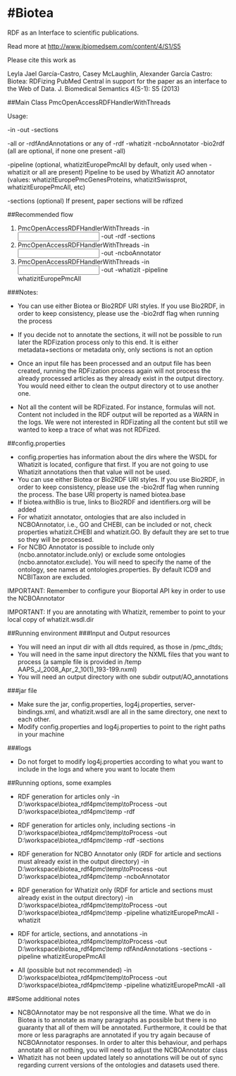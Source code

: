 ﻿#Biotea
======
RDF as an Interface to scientific publications.

Read more at http://www.jbiomedsem.com/content/4/S1/S5

Please cite this work as

Leyla Jael García-Castro, Casey McLaughlin, Alexander García Castro: Biotea: RDFizing PubMed Central in support for the paper as an interface to the Web of Data. J. Biomedical Semantics 4(S-1): S5 (2013)

##Main Class
PmcOpenAccessRDFHandlerWithThreads

Usage: 

-in <xml papers dir> -out <output dir> -sections 

-all or -rdfAndAnnotations or any of -rdf -whatizit -ncboAnnotator -bio2rdf (all are optional, if none one present -all)

-pipeline <pipeline> (optional, whatizitEuropePmcAll by default, only used when -whatizit or all are present) Pipeline to be used by Whatizit AO annotator (values: whatizitEuropePmcGenesProteins, whatizitSwissprot, whatizitEuropePmcAll, etc)

-sections (optional) If present, paper sections will be rdfized

##Recommended flow
1. PmcOpenAccessRDFHandlerWithThreads -in <input dir> -out <output dir> -rdf -sections
2. PmcOpenAccessRDFHandlerWithThreads -in <input dir> -out <output dir> -ncboAnnotator
3. PmcOpenAccessRDFHandlerWithThreads -in <input dir> -out <output dir> -whatizit -pipeline whatizitEuropePmcAll

###Notes: 
* You can use either Biotea or Bio2RDF URI styles. If you use Bio2RDF, in order to keep consistency, please use the -bio2rdf flag when running the process

* If you decide not to annotate the sections, it will not be possible to run later the RDFization process only to this end. It is either metadata+sections or metadata only, only sections is not an option

* Once an input file has been processed and an output file has been created, running the RDFization process again will not process the already processed articles as they already exist in the output directory. You would need either to clean the output directory ot to use another one.

* Not all the content will be RDFizated. For instance, formulas will not. Content not included in the RDF output will be reported as a WARN in the logs. We were not interested in RDFizating all the content but still we wanted to keep a trace of what was not RDFized.

##config.properties
* config.properties has information about the dirs where the WSDL for Whatizit is located, configure that first. If you are not going to use Whatizit annotations then that value will not be used.
* You can use either Biotea or Bio2RDF URI styles. If you use Bio2RDF, in order to keep consistency, please use the -bio2rdf flag when running the process. The base URI property is named biotea.base
* If biotea.withBio is true, links to Bio2RDF and identifiers.org will be added
* For whatizit annotator, ontologies that are also included in NCBOAnnotator, i.e., GO and CHEBI, can be included or not, check properties whatizit.CHEBI and whatizit.GO. By default they are set to true so they will be processed.
* For NCBO Annotator is possible to include only (ncbo.annotator.include.only) or exclude some ontologies (ncbo.annotator.exclude). You will need to specify the name of the ontology, see names at ontologies.properties. By default ICD9 and NCBITaxon are excluded.

IMPORTANT: Remember to configure your Bioportal API key in order to use the NCBOAnnotator

IMPORTANT: If you are annotating with Whatizit, remember to point to your local copy of whatizit.wsdl.dir

##Running environment
###Input and Output resources
* You will need an input dir with all dtds required, as those in /pmc_dtds; 
* You will need in the same input directory the NXML files that you want to process (a sample file is provided in /temp AAPS_J_2008_Apr_2_10(1)_193-199.nxml)
* You will need an output directory with one subdir output/AO_annotations

###jar file 
* Make sure the jar, config.properties, log4j.properties, server-bindings.xml, and whatizit.wsdl are all in the same directory, one next to each other.
* Modify config.properties and log4j.properties to point to the right paths in your machine

###logs
* Do not forget to modify log4j.properties according to what you want to include in the logs and where you want to locate them

##Running options, some examples
* RDF generation for articles only
-in D:\workspace\biotea_rdf4pmc\temp\toProcess -out D:\workspace\biotea_rdf4pmc\temp -rdf

* RDF generation for articles only, including sections
-in D:\workspace\biotea_rdf4pmc\temp\toProcess -out D:\workspace\biotea_rdf4pmc\temp -rdf -sections

* RDF generation for NCBO Annotator only (RDF for article and sections must already exist in the output directory)
-in D:\workspace\biotea_rdf4pmc\temp\toProcess -out D:\workspace\biotea_rdf4pmc\temp -ncboAnnotator

* RDF generation for Whatizit only (RDF for article and sections must already exist in the output directory)
-in D:\workspace\biotea_rdf4pmc\temp\toProcess -out D:\workspace\biotea_rdf4pmc\temp -pipeline whatizitEuropePmcAll -whatizit

* RDF for article, sections, and annotations
-in D:\workspace\biotea_rdf4pmc\temp\toProcess -out D:\workspace\biotea_rdf4pmc\temp rdfAndAnnotations -sections -pipeline whatizitEuropePmcAll

* All (possible but not recommended)
-in D:\workspace\biotea_rdf4pmc\temp\toProcess -out D:\workspace\biotea_rdf4pmc\temp -pipeline whatizitEuropePmcAll -all

##Some additional notes
* NCBOAnnotator may be not responsive all the time. What we do in Biotea is to annotate as many paragraphs as possible but there is no guaranty that all of them will be annotated. Furthermore, it could be that more or less paragraphs are annotated if you try again because of NCBOAnnotator responses. In order to alter this behaviour, and perhaps annotate all or nothing, you will need to adjust the NCBOAnnotator class
* Whatizit has not been updated lately so annotations will be out of sync regarding current versions of the ontologies and datasets used there.